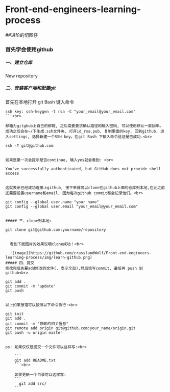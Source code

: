 # Front-end-engineers-learning-process
##进阶的切图仔

### 首先学会使用github
##### 一、建立仓库
  New repository
##### 二、安装客户端和配置git
  首先在本地打开 git Bash 键入命令<br>

  ```
  ssh key: ssh-keygen -t rsa -C "your_email@your_email.com"
  ```<br>

  邮箱为gitghub上自己的邮箱, 之后需要要求确认路径和输入密码, 可以使用默认一直回车。成功之后会在~/下生成.ssh文件夹, 打开id_rsa.pub, 复制里面的key, 回到github, 进入settings, 选择新建一个SSH key。在git Bash 下输入命令验证是否成功.<br>

  ```
    ssh -T git@github.com 
  ```

  如果是第一次会提示是否continue, 输入yes就会看到: <br>

  ```
    You've successfully authenticated, but GitHub does not provide shell access
  ```<br>

  这就表示已经成功连接上github, 接下来就可以clone在github上面的仓库到本地,在此之前还需要设置username和email, 因为每次github commit都会记录他们。<br>

  ```
    git config --global user.name "your name"
    git config --global user.email "your_email@your_email.com"
  ```<br>

##### 三、clone到本地:

  ```
    git clone git@github.com:yourname/repository
  ```<br>

    看到下面图片的效果说明clone成功！<br>

    ![image](https://github.com/crasslandWolf/Front-end-engineers-learning-process/img/learn-github.png)
##### 四、提交
  修改完后先要add修改的文件(. 表示全部),然后填写commit, 最后再 push 到 github<br>

  ```
    git add .
    git commit -m 'update'
    git push
  ```

  以上如果报错可以按照以下命令执行:<br>

  ```
    git init
    git add .
    git commit -m "修改的相关信息"
    git remote add origin git@github.com:your_name/origin.git
    git push -u origin master
  ```<br>

  ps: 如果仅仅是提交一个文件可以这样写:<br>

      ```
      git add README.txt
      ```<br>

      如果更新一个目录可以这样写:
      ```
        git add src/
      ```


